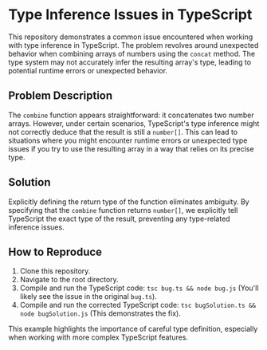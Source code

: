 # Type Inference Issues in TypeScript

This repository demonstrates a common issue encountered when working with type inference in TypeScript.  The problem revolves around unexpected behavior when combining arrays of numbers using the `concat` method.  The type system may not accurately infer the resulting array's type, leading to potential runtime errors or unexpected behavior.

## Problem Description

The `combine` function appears straightforward: it concatenates two number arrays. However, under certain scenarios, TypeScript's type inference might not correctly deduce that the result is still a `number[]`.  This can lead to situations where you might encounter runtime errors or unexpected type issues if you try to use the resulting array in a way that relies on its precise type.

## Solution

Explicitly defining the return type of the function eliminates ambiguity. By specifying that the `combine` function returns `number[]`, we explicitly tell TypeScript the exact type of the result, preventing any type-related inference issues.

## How to Reproduce

1. Clone this repository.
2. Navigate to the root directory.
3. Compile and run the TypeScript code: `tsc bug.ts && node bug.js`  (You'll likely see the issue in the original `bug.ts`).
4. Compile and run the corrected TypeScript code: `tsc bugSolution.ts && node bugSolution.js` (This demonstrates the fix).

This example highlights the importance of careful type definition, especially when working with more complex TypeScript features.